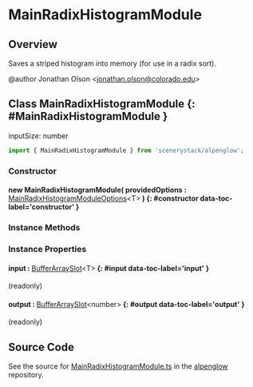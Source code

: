 # MainRadixHistogramModule

## Overview

Saves a striped histogram into memory (for use in a radix sort).

@author Jonathan Olson &lt;jonathan.olson@colorado.edu&gt;

## Class MainRadixHistogramModule {: #MainRadixHistogramModule }


inputSize: number

```js
import { MainRadixHistogramModule } from 'scenerystack/alpenglow';
```
### Constructor

#### new MainRadixHistogramModule( providedOptions : <span style="font-weight: 400;">[MainRadixHistogramModuleOptions](../alpenglow/MainRadixHistogramModule.md#MainRadixHistogramModuleOptions)&lt;T&gt;</span> ) {: #constructor data-toc-label='constructor' }

### Instance Methods



### Instance Properties

#### input : <span style="font-weight: 400;">[BufferArraySlot](../alpenglow/BufferArraySlot.md)&lt;T&gt;</span> {: #input data-toc-label='input' }

(readonly)

#### output : <span style="font-weight: 400;">[BufferArraySlot](../alpenglow/BufferArraySlot.md)&lt;<span style="color: hsla(calc(var(--md-hue) + 180deg),80%,40%,1);">number</span>&gt;</span> {: #output data-toc-label='output' }

(readonly)



## Source Code

See the source for [MainRadixHistogramModule.ts](https://github.com/phetsims/alpenglow/blob/main/js/webgpu/modules/gpu/MainRadixHistogramModule.ts) in the [alpenglow](https://github.com/phetsims/alpenglow) repository.
